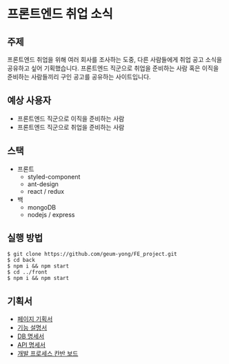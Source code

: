 # 프론트엔드 취업 소식

## 주제

프론트엔드 취업을 위해 여러 회사를 조사하는 도중, 다른 사람들에게 취업 공고 소식을 공유하고 싶어 기획했습니다. 프론트엔드 직군으로 취업을 준비하는 사람 혹은 이직을 준비하는 사람들끼리 구인 공고를 공유하는 사이트입니다.

## 예상 사용자

- 프론트엔드 직군으로 이직을 준비하는 사람
- 프론트엔드 직군으로 취업을 준비하는 사람

## 스택

- 프론트
  - styled-component
  - ant-design
  - react / redux
- 백
  - mongoDB
  - nodejs / express

## 실행 방법

```
$ git clone https://github.com/geum-yong/FE_project.git
$ cd back
$ npm i && npm start
$ cd ../front
$ npm i && npm start
```

## 기획서

- [페이지 기획서](https://whimsical.com/fe-frame-DEPMKETPLR6bPDR9Xq36V)
- [기능 설명서](https://www.notion.so/4a004c93e81143709f05bf1f7eacfded)
- [DB 명세서](https://www.notion.so/fenews/DB-2d77b95d1a344749a67fa9b6274c5129)
- [API 명세서](https://www.notion.so/fenews/API-54c5590308cc4c02a2ba0ec11cc72817)
- [개발 프로세스 칸반 보드](https://www.notion.so/fenews/86a7bd2377894a4a9ba70ae116957e40?v=4e2ae3b31b354d989716eb344b1987a1)
